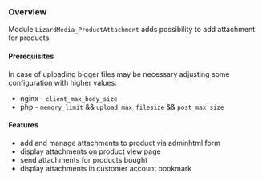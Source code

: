### Overview
Module `LizardMedia_ProductAttachment` adds possibility to add attachment for products.

#### Prerequisites
In case of uploading bigger files may be necessary adjusting some configuration with higher values:
* nginx - `client_max_body_size`
* php - `memory_limit` && `upload_max_filesize` && `post_max_size`

#### Features

* add and manage attachments to product via adminhtml form
* display attachments on product view page
* send attachments for products bought
* display attachments in customer account bookmark
